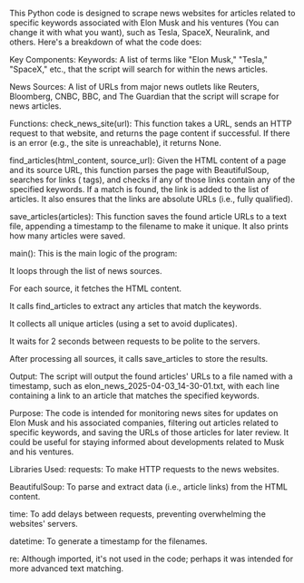 This Python code is designed to scrape news websites for articles related to specific keywords associated with Elon Musk and his ventures (You can change it with what you want), such as Tesla, SpaceX, Neuralink, and others. Here's a breakdown of what the code does:

Key Components:
Keywords: A list of terms like "Elon Musk," "Tesla," "SpaceX," etc., that the script will search for within the news articles.

News Sources: A list of URLs from major news outlets like Reuters, Bloomberg, CNBC, BBC, and The Guardian that the script will scrape for news articles.

Functions:
check_news_site(url): This function takes a URL, sends an HTTP request to that website, and returns the page content if successful. If there is an error (e.g., the site is unreachable), it returns None.

find_articles(html_content, source_url): Given the HTML content of a page and its source URL, this function parses the page with BeautifulSoup, searches for links (<a> tags), and checks if any of those links contain any of the specified keywords. If a match is found, the link is added to the list of articles. It also ensures that the links are absolute URLs (i.e., fully qualified).

save_articles(articles): This function saves the found article URLs to a text file, appending a timestamp to the filename to make it unique. It also prints how many articles were saved.

main(): This is the main logic of the program:

It loops through the list of news sources.

For each source, it fetches the HTML content.

It calls find_articles to extract any articles that match the keywords.

It collects all unique articles (using a set to avoid duplicates).

It waits for 2 seconds between requests to be polite to the servers.

After processing all sources, it calls save_articles to store the results.

Output:
The script will output the found articles' URLs to a file named with a timestamp, such as elon_news_2025-04-03_14-30-01.txt, with each line containing a link to an article that matches the specified keywords.

Purpose:
The code is intended for monitoring news sites for updates on Elon Musk and his associated companies, filtering out articles related to specific keywords, and saving the URLs of those articles for later review. It could be useful for staying informed about developments related to Musk and his ventures.

Libraries Used:
requests: To make HTTP requests to the news websites.

BeautifulSoup: To parse and extract data (i.e., article links) from the HTML content.

time: To add delays between requests, preventing overwhelming the websites' servers.

datetime: To generate a timestamp for the filenames.

re: Although imported, it's not used in the code; perhaps it was intended for more advanced text matching.








